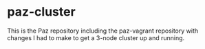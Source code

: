 # paz-cluster
This is the Paz repository including the paz-vagrant repository with changes I had to make to get a 3-node cluster up and running.
